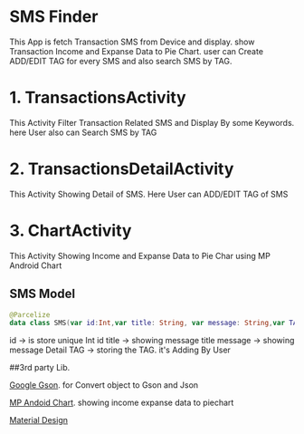 SMS Finder
======================
This App is fetch Transaction SMS from Device and display. show Transaction Income and Expanse
Data to Pie Chart. user can Create ADD/EDIT TAG for every SMS and also search SMS by TAG.

# 1. TransactionsActivity
This Activity Filter Transaction Related SMS and Display By some Keywords. here User also can
Search SMS by TAG   

# 2. TransactionsDetailActivity 
This Activity Showing Detail of SMS. Here User can ADD/EDIT TAG of SMS

# 3. ChartActivity
This Activity Showing Income and Expanse Data to Pie Char using MP Android Chart

## SMS Model
```Kotlin 
@Parcelize
data class SMS(var id:Int,var title: String, var message: String,var TAG :String= ""):Parcelable
```
id -> is store unique Int id
title -> showing message title
message -> showing message Detail
TAG -> storing the TAG. it's Adding By User

##3rd party Lib.

[Google Gson](https://github.com/google/gson). 
for Convert object to Gson and Json

[MP Andoid Chart](https://github.com/PhilJay/MPAndroidChart). 
showing income expanse data to piechart

[Material Design](https://github.com/material-components/material-components-android)



   